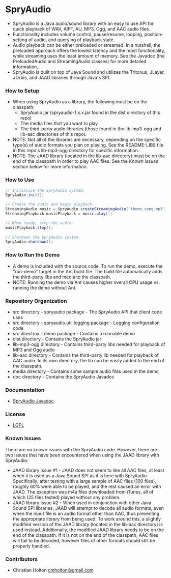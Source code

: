 # SpryAudio

* SpryAudio is a Java audio/sound library with an easy to use API for quick 
  playback of WAV, AIFF, AU, MP3, Ogg, and AAC audio files. 
* Functionality includes volume control, pause/resume, looping, 
  position-setting of audio, and querying of playback state.   
* Audio playback can be either preloaded or streamed. In a nutshell, the
  preloaded approach offers the lowest latency and the most functionality,
  while streaming uses the least amount of memory. See the Javadoc (the 
  PreloadedAudio and StreamingAudio classes) for more detailed information. 
* SpryAudio is built on top of Java Sound and utilizes the Tritonus, JLayer,
  JOrbis, and JAAD libraries through Java's SPI.


### How to Setup

* When using SpryAudio as a library, the following must be on the classpath: 
    * SpryAudio jar (spryaudio-1.x.x.jar found in the dist directory of this 
      repo)
    * The media files that you want to play
    * The third-party audio libraries (those found in the lib-mp3-ogg and 
      lib-aac directories of this repo). 
* NOTE: Not all of the libraries are necessary, depending on the specific
  type(s) of audio formats you plan on playing. See the README-LIBS file in 
  this repo's lib-mp3-ogg directory for specific information.
* NOTE: The JAAD library (located in the lib-aac directory) must be on the end
  of the classpath in order to play AAC files. See the *Known Issues* section
  below for more information.
  
  
### How to Use

```java
// Initialize the SpryAudio system.
SpryAudio.init();

// Create the audio and begin playback.
StreamingAudio music = SpryAudio.createStreamingAudio("theme_song.mp3");
StreamingPlayback musicPlayback = music.play();

// When ready, stop the audio.
musicPlayback.stop();
		
// Shutdown the SpryAudio system.
SpryAudio.shutdown();
```

### How to Run the Demo

* A demo is included with the source code. To run the demo, execute the 
  "run-demo" target in the Ant build file. The build file automatically adds 
  the third-party libs and media to the classpath.
* NOTE: Running the demo via Ant causes higher overall CPU usage vs. running
  the demo without Ant.
  

### Repository Organization

* src directory - spryaudio package - The SpryAudio API that client code uses
* src directory - spryaudio.util.logging package - Logging configuration code
* src directroy - demo package - Contains a runnable demo
* dist directory - Contains the SpryAudio jar
* lib-mp3-ogg directory - Contains third-party libs needed for playback of MP3
  and Ogg audio
* lib-aac directory - Contains the third-party lib needed for playback of AAC
  audio. In its own directory, the lib can be easily added to the end of the
  classpath.
* media directory - Contains some sample audio files used in the demo
* doc directory - Contains the SpryAudio Javadoc


### Documentation

* [SpryAudio Javadoc](http://cmholton.github.io/SpryAudio/doc)


### License

* [LGPL](https://www.gnu.org/licenses/lgpl-3.0.en.html)


### Known Issues

There are no known issues with the SpryAudio code. However, there are two
issues that have been encountered when using the JAAD library with SpryAudio: 

* JAAD library issue #1 - JAAD does not seem to like all AAC files, at 
  least when it is used as a Java Sound SPI as it is here with SpryAudio. 
  Specifically, after testing with a large sample of AAC files (100 files),
  roughly 60% were able to 	be played, and the rest caused an error with 
  JAAD. The exception was m4a files downloaded from iTunes, all of which 
  (25 files tested) played without any problem. 
* JAAD library issue #2 - When used in conjunction with other Java Sound 
  SPI libraries, JAAD will attempt to decode all audio formats, even when the
  input file is an audio format other than AAC, thus preventing the 
  appropriate library from being used. To work around this, a slightly 
  modified version of the JAAD library (located in the lib-aac directory) is 
  used instead. Additionally, the modified JAAD library needs to be on the
  end of the classpath. If it is not on the end of the classpath, AAC files
  will fail to be decoded, however files of other formats should still be 
  properly handled.     


### Contributors

* Christian Holton <cmholton@gmail.com>



